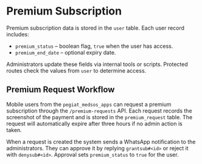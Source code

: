 # Premium Subscription

Premium subscription data is stored in the `user` table.
Each user record includes:

- `premium_status` – boolean flag, `true` when the user has access.
- `premium_end_date` – optional expiry date.

Administrators update these fields via internal tools or scripts. Protected
routes check the values from `user` to determine access.

## Premium Request Workflow

Mobile users from the `pegiat_medsos_apps` can request a premium
subscription through the `/premium-requests` API. Each request records the
screenshot of the payment and is stored in the `premium_request` table. The
request will automatically expire after three hours if no admin action is
taken.

When a request is created the system sends a WhatsApp notification to the
administrators. They can approve it by replying `grantsub#<id>` or reject it
with `denysub#<id>`. Approval sets `premium_status` to `true` for the user.
